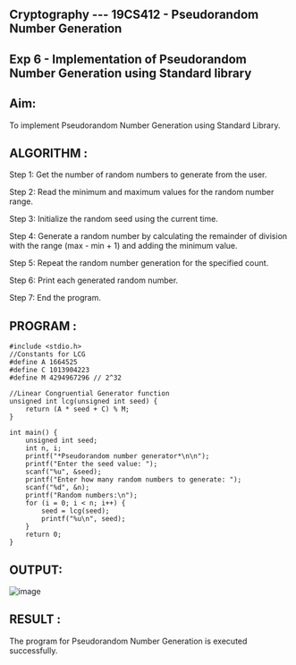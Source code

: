 ## Cryptography --- 19CS412 - Pseudorandom Number Generation

## Exp 6 - Implementation of Pseudorandom Number Generation using Standard library 

## Aim:
To implement Pseudorandom Number Generation using Standard Library.

## ALGORITHM : 
Step 1: Get the number of random numbers to generate from the user.

Step 2: Read the minimum and maximum values for the random number range.

Step 3: Initialize the random seed using the current time. 

Step 4: Generate a random number by calculating the remainder of division with the range (max - min + 1) and adding the minimum value. 

Step 5: Repeat the random number generation for the specified count. 

Step 6: Print each generated random number. 

Step 7: End the program.

## PROGRAM : 
```
#include <stdio.h>
//Constants for LCG
#define A 1664525
#define C 1013904223
#define M 4294967296 // 2^32

//Linear Congruential Generator function
unsigned int lcg(unsigned int seed) {
    return (A * seed + C) % M;
}

int main() {
    unsigned int seed;
    int n, i;
    printf("*Pseudorandom number generator*\n\n");
    printf("Enter the seed value: ");
    scanf("%u", &seed);
    printf("Enter how many random numbers to generate: ");
    scanf("%d", &n);
    printf("Random numbers:\n");
    for (i = 0; i < n; i++) {
        seed = lcg(seed);
        printf("%u\n", seed);
    }
    return 0;
}
```
## OUTPUT:
![image](https://github.com/user-attachments/assets/6a346184-bb0d-4597-9b4d-45b838e2d0fb)
 

## RESULT : 
The program for Pseudorandom Number Generation is executed successfully.
